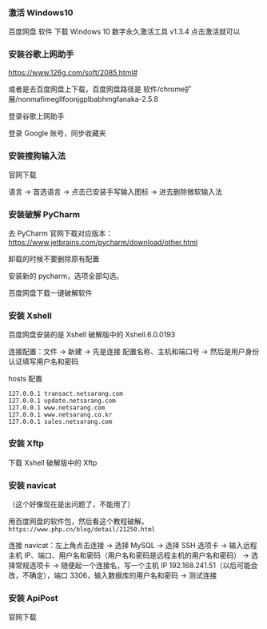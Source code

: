 
### 激活 Windows10  

百度网盘 软件 下载 Windows 10 数字永久激活工具 v1.3.4 点击激活就可以   


### 安装谷歌上网助手  

https://www.126g.com/soft/2085.html#  

或者是去百度网盘上下载，百度网盘路径是 软件/chrome扩展/nonmafimegllfoonjgplbabhmgfanaka-2.5.8  

登录谷歌上网助手  

登录 Google 账号，同步收藏夹  


### 安装搜狗输入法

官网下载  

语言 -> 首选语言 -> 点击已安装手写输入图标 -> 进去删除微软输入法  


### 安装破解 PyCharm   

去 PyCharm 官网下载对应版本：https://www.jetbrains.com/pycharm/download/other.html    

卸载的时候不要删除原有配置    

安装新的 pycharm，选项全部勾选。   

百度网盘下载一键破解软件       


### 安装 Xshell  

百度网盘安装的是 Xshell 破解版中的 Xshell.6.0.0193  

连接配置：文件 -> 新建 -> 先是连接 配置名称、主机和端口号 -> 然后是用户身份认证填写用户名和密码  

hosts 配置  

```
127.0.0.1 transact.netsarang.com
127.0.0.1 update.netsarang.com
127.0.0.1 www.netsarang.com
127.0.0.1 www.netsarang.co.kr
127.0.0.1 sales.netsarang.com
```


### 安装 Xftp  

下载 Xshell 破解版中的 Xftp  


### 安装 navicat  

（这个好像现在是出问题了，不能用了）

用百度网盘的软件包，然后看这个教程破解。`https://www.php.cn/blog/detail/21250.html`     

连接 navicat：左上角点击连接 -> 选择 MySQL -> 选择 SSH 选项卡 -> 输入远程主机 IP、端口、用户名和密码（用户名和密码是远程主机的用户名和密码） -> 选择常规选项卡 -> 随便起一个连接名，写一个主机 IP 192.168.241.51（以后可能会改，不确定），端口 3306，输入数据库的用户名和密码 -> 测试连接   



### 安装 ApiPost  

官网下载  







